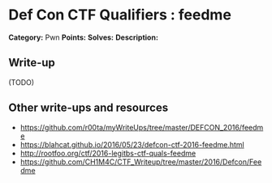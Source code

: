 # Def Con CTF Qualifiers : feedme

**Category:** Pwn
**Points:** 
**Solves:** 
**Description:**



## Write-up

(TODO)

## Other write-ups and resources

* https://github.com/r00ta/myWriteUps/tree/master/DEFCON_2016/feedme
* https://blahcat.github.io/2016/05/23/defcon-ctf-2016-feedme.html
* http://rootfoo.org/ctf/2016-legitbs-ctf-quals-feedme
* https://github.com/CH1M4C/CTF_Writeup/tree/master/2016/Defcon/Feedme

